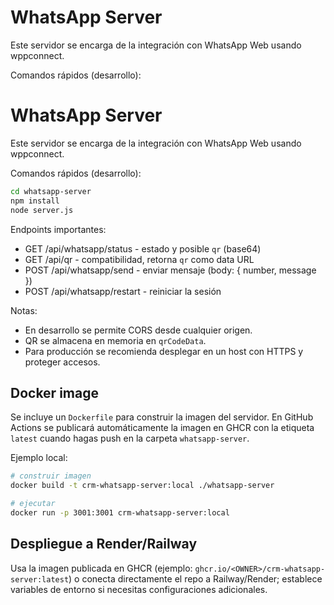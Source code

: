 # WhatsApp Server

Este servidor se encarga de la integración con WhatsApp Web usando wppconnect.

Comandos rápidos (desarrollo):

# WhatsApp Server

Este servidor se encarga de la integración con WhatsApp Web usando wppconnect.

Comandos rápidos (desarrollo):

```bash
cd whatsapp-server
npm install
node server.js
```

Endpoints importantes:

- GET /api/whatsapp/status - estado y posible `qr` (base64)
- GET /api/qr - compatibilidad, retorna `qr` como data URL
- POST /api/whatsapp/send - enviar mensaje (body: { number, message })
- POST /api/whatsapp/restart - reiniciar la sesión

Notas:
- En desarrollo se permite CORS desde cualquier origen.
- QR se almacena en memoria en `qrCodeData`.
- Para producción se recomienda desplegar en un host con HTTPS y proteger accesos.

Docker image
------------

Se incluye un `Dockerfile` para construir la imagen del servidor. En GitHub Actions se publicará automáticamente la imagen en GHCR con la etiqueta `latest` cuando hagas push en la carpeta `whatsapp-server`.

Ejemplo local:

```bash
# construir imagen
docker build -t crm-whatsapp-server:local ./whatsapp-server

# ejecutar
docker run -p 3001:3001 crm-whatsapp-server:local
```

Despliegue a Render/Railway
---------------------------
Usa la imagen publicada en GHCR (ejemplo: `ghcr.io/<OWNER>/crm-whatsapp-server:latest`) o conecta directamente el repo a Railway/Render; establece variables de entorno si necesitas configuraciones adicionales.

<!-- trigger-publish: force workflow run -->
